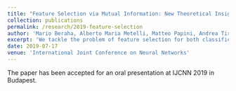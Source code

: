 ```yaml
---
title: "Feature Selection via Mutual Information: New Theoretical Insight"
collection: publications
permalink: /research/2019-feature-selection
author: 'Mario Beraha, Alberto Maria Metelli, Matteo Papini, Andrea Tirinzoni and Marcello Restelli'
excerpt: 'We tackle the problem of feature selection for both classification and regression problems. We find a new bound for the classification and regression error achieved by the ideal classifier working on different subsets of features.'
date: 2019-07-17
venue: 'International Joint Conference on Neural Networks'
---
```


The paper has been accepted for an oral presentation at IJCNN 2019 in Budapest.
